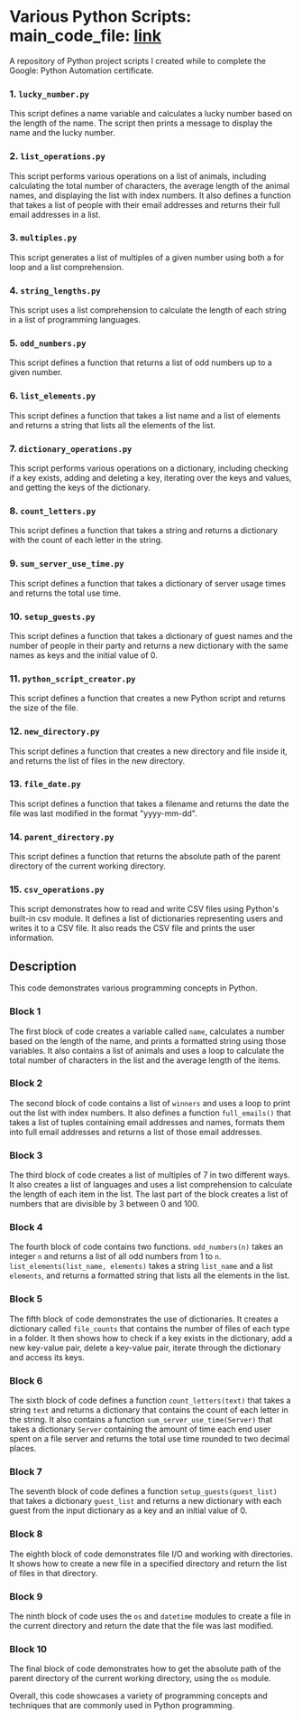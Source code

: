 # Various Python Scripts: main_code_file: [link](https://github.com/cloudarcKnights/Python-Scripting-Certification-Project/tree/master/final_project)

A repository of Python project scripts I created while to complete the Google: Python Automation certificate.

### 1. `lucky_number.py`
This script defines a name variable and calculates a lucky number based on the length of the name. The script then prints a message to display the name and the lucky number.

### 2. `list_operations.py`
This script performs various operations on a list of animals, including calculating the total number of characters, the average length of the animal names, and displaying the list with index numbers. It also defines a function that takes a list of people with their email addresses and returns their full email addresses in a list.

### 3. `multiples.py`
This script generates a list of multiples of a given number using both a for loop and a list comprehension.

### 4. `string_lengths.py`
This script uses a list comprehension to calculate the length of each string in a list of programming languages.

### 5. `odd_numbers.py`
This script defines a function that returns a list of odd numbers up to a given number.

### 6. `list_elements.py`
This script defines a function that takes a list name and a list of elements and returns a string that lists all the elements of the list.

### 7. `dictionary_operations.py`
This script performs various operations on a dictionary, including checking if a key exists, adding and deleting a key, iterating over the keys and values, and getting the keys of the dictionary.

### 8. `count_letters.py`
This script defines a function that takes a string and returns a dictionary with the count of each letter in the string.

### 9. `sum_server_use_time.py`
This script defines a function that takes a dictionary of server usage times and returns the total use time.

### 10. `setup_guests.py`
This script defines a function that takes a dictionary of guest names and the number of people in their party and returns a new dictionary with the same names as keys and the initial value of 0.

### 11. `python_script_creator.py`
This script defines a function that creates a new Python script and returns the size of the file.

### 12. `new_directory.py`
This script defines a function that creates a new directory and file inside it, and returns the list of files in the new directory.

### 13. `file_date.py`
This script defines a function that takes a filename and returns the date the file was last modified in the format "yyyy-mm-dd".

### 14. `parent_directory.py`
This script defines a function that returns the absolute path of the parent directory of the current working directory.

### 15. `csv_operations.py`
This script demonstrates how to read and write CSV files using Python's built-in csv module. It defines a list of dictionaries representing users and writes it to a CSV file. It also reads the CSV file and prints the user information.

## Description

This code demonstrates various programming concepts in Python.

### Block 1

The first block of code creates a variable called `name`, calculates a number based on the length of the name, and prints a formatted string using those variables. It also contains a list of animals and uses a loop to calculate the total number of characters in the list and the average length of the items.

### Block 2

The second block of code contains a list of `winners` and uses a loop to print out the list with index numbers. It also defines a function `full_emails()` that takes a list of tuples containing email addresses and names, formats them into full email addresses and returns a list of those email addresses.

### Block 3

The third block of code creates a list of multiples of 7 in two different ways. It also creates a list of languages and uses a list comprehension to calculate the length of each item in the list. The last part of the block creates a list of numbers that are divisible by 3 between 0 and 100.

### Block 4

The fourth block of code contains two functions. `odd_numbers(n)` takes an integer `n` and returns a list of all odd numbers from 1 to `n`. `list_elements(list_name, elements)` takes a string `list_name` and a list `elements`, and returns a formatted string that lists all the elements in the list.

### Block 5

The fifth block of code demonstrates the use of dictionaries. It creates a dictionary called `file_counts` that contains the number of files of each type in a folder. It then shows how to check if a key exists in the dictionary, add a new key-value pair, delete a key-value pair, iterate through the dictionary and access its keys.

### Block 6

The sixth block of code defines a function `count_letters(text)` that takes a string `text` and returns a dictionary that contains the count of each letter in the string. It also contains a function `sum_server_use_time(Server)` that takes a dictionary `Server` containing the amount of time each end user spent on a file server and returns the total use time rounded to two decimal places.

### Block 7

The seventh block of code defines a function `setup_guests(guest_list)` that takes a dictionary `guest_list` and returns a new dictionary with each guest from the input dictionary as a key and an initial value of 0.

### Block 8

The eighth block of code demonstrates file I/O and working with directories. It shows how to create a new file in a specified directory and return the list of files in that directory.

### Block 9

The ninth block of code uses the `os` and `datetime` modules to create a file in the current directory and return the date that the file was last modified.

### Block 10

The final block of code demonstrates how to get the absolute path of the parent directory of the current working directory, using the `os` module.

Overall, this code showcases a variety of programming concepts and techniques that are commonly used in Python programming.
